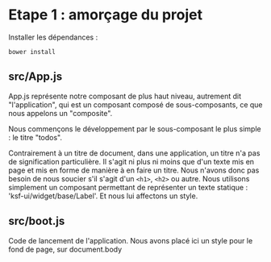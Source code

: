 # Etape 1 : amorçage du projet

Installer les dépendances :

    bower install

## src/App.js

App.js représente notre composant de plus haut niveau, autrement dit "l'application", qui est un composant composé de sous-composants, ce que nous appelons un "composite".

Nous commençons le développement par le sous-composant le plus simple : le titre "todos".

Contrairement à un titre de document, dans une application, un titre n'a pas de signification particulière. Il s'agit ni plus ni moins que d'un texte mis en page et mis en forme de manière à en faire un titre.
Nous n'avons donc pas besoin de nous soucier s'il s'agit d'un `<h1>`, `<h2>` ou autre. Nous utilisons simplement un composant permettant de représenter un texte statique : 'ksf-ui/widget/base/Label'. Et nous lui affectons un style.

## src/boot.js

Code de lancement de l'application.
Nous avons placé ici un style pour le fond de page, sur document.body